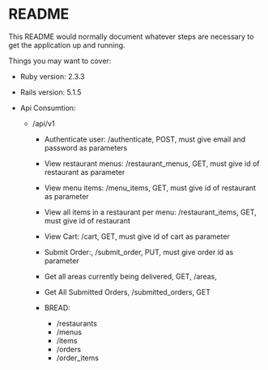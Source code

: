 # README

This README would normally document whatever steps are necessary to get the
application up and running.

Things you may want to cover:

* Ruby version: 2.3.3

* Rails version: 5.1.5

* Api Consumtion:

	* /api/v1

		* Authenticate user: /authenticate, POST, must give email and password as parameters

		* View restaurant menus: /restaurant_menus, GET, must give id of restaurant as parameter

		* View menu items: /menu_items, GET, must give id of restaurant as parameter

		* View all items in a restaurant per menu: /restaurant_items, GET, must give id of restaurant

		* View Cart: /cart, GET, must give id of cart as parameter

		* Submit Order:, /submit_order, PUT, must give order id as parameter

		* Get all areas currently being delivered, GET, /areas, 

		* Get All Submitted Orders, /submitted_orders, GET

		* BREAD:

			* /restaurants
			* /menus
			* /items
			* /orders
			* /order_items




